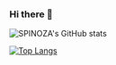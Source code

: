 ### Hi there 👋
![SPINOZA's GitHub stats](https://github-readme-stats.vercel.app/api?username=anaspinoza&show_icons=true&theme=radical)

[![Top Langs](https://github-readme-stats.vercel.app/api/top-langs/?username=anaspinoza&hide_progress=true)](https://github.com/anuraghazra/github-readme-stats)
